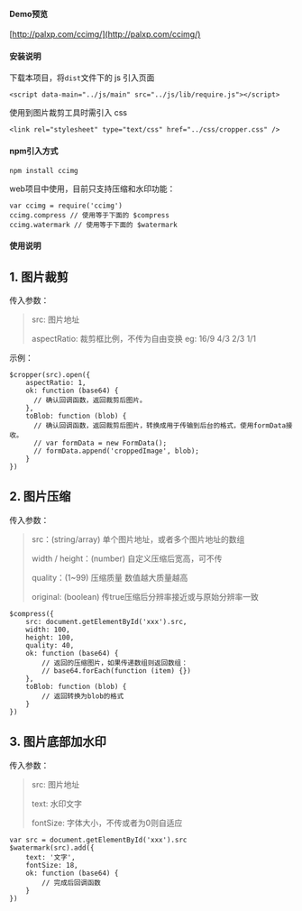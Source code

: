 #### Demo预览

[http://palxp.com/ccimg/](http://palxp.com/ccimg/)

#### 安装说明

下载本项目，将`dist`文件下的 js 引入页面

`<script data-main="../js/main" src="../js/lib/require.js"></script>`

使用到图片裁剪工具时需引入 css

`<link rel="stylesheet" type="text/css" href="../css/cropper.css" />`

#### npm引入方式
	npm install ccimg
web项目中使用，目前只支持压缩和水印功能：

	var ccimg = require('ccimg')
	ccimg.compress // 使用等于下面的 $compress
	ccimg.watermark // 使用等于下面的 $watermark

#### 使用说明

## 1. 图片裁剪

传入参数：
> src: 图片地址
> 
> aspectRatio: 裁剪框比例，不传为自由变换 eg: 16/9 4/3 2/3 1/1

示例：

	$cropper(src).open({
		aspectRatio: 1,
		ok: function (base64) {
		  // 确认回调函数，返回裁剪后图片。
		},
		toBlob: function (blob) {
		  // 确认回调函数，返回裁剪后图片，转换成用于传输到后台的格式，使用formData接收。
		  // var formData = new FormData();
		  // formData.append('croppedImage', blob);
		}
	})

## 2. 图片压缩

传入参数：
> src：(string/array) 单个图片地址，或者多个图片地址的数组
> 
> width / height：(number) 自定义压缩后宽高，可不传
> 
> quality：(1~99) 压缩质量 数值越大质量越高
> 
> original: (boolean) 传true压缩后分辨率接近或与原始分辨率一致

	$compress({
	    src: document.getElementById('xxx').src,
	    width: 100, 
	    height: 100,
	    quality: 40,
	    ok: function (base64) {
	        // 返回的压缩图片，如果传递数组则返回数组：
	        // base64.forEach(function (item) {})
	    },
	    toBlob: function (blob) {
	    	// 返回转换为blob的格式
	    }
	})
	
## 3. 图片底部加水印

传入参数：
> src: 图片地址
> 
> text: 水印文字
> 
> fontSize: 字体大小，不传或者为0则自适应

	var src = document.getElementById('xxx').src
	$watermark(src).add({
	    text: '文字',
	    fontSize: 18,
	    ok: function (base64) {
	        // 完成后回调函数
	    }
	})
